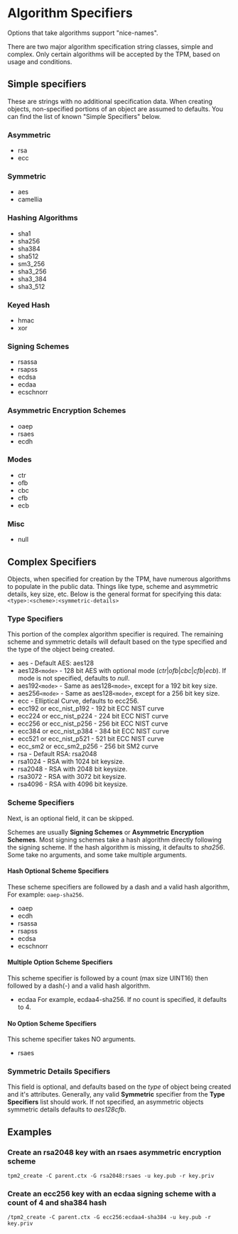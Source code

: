 # Algorithm Specifiers

Options that take algorithms support "nice-names".

There are two major algorithm specification string classes, simple and complex.
Only certain algorithms will be accepted by the TPM, based on usage and conditions.

## Simple specifiers
These are strings with no additional specification data. When creating objects,
non-specified portions of an object are assumed to defaults. You can find the
list of known "Simple Specifiers" below.

### Asymmetric
  * rsa
  * ecc

### Symmetric
  * aes
  * camellia

### Hashing Algorithms
  * sha1
  * sha256
  * sha384
  * sha512
  * sm3_256
  * sha3_256
  * sha3_384
  * sha3_512

### Keyed Hash
  * hmac
  * xor

### Signing Schemes
  * rsassa
  * rsapss
  * ecdsa
  * ecdaa
  * ecschnorr

### Asymmetric Encryption Schemes
  * oaep
  * rsaes
  * ecdh

### Modes
  * ctr
  * ofb
  * cbc
  * cfb
  * ecb

### Misc
  * null

## Complex Specifiers
Objects, when specified for creation by the TPM, have numerous algorithms to populate in the
public data. Things like type, scheme and asymmetric details, key size, etc. Below is the
general format for specifying this data:
`<type>:<scheme>:<symmetric-details>`

### Type Specifiers

   This portion of the complex algorithm specifier is required. The remaining scheme and symmetric details
   will default based on the type specified and the type of the object being created.

  * aes - Default AES: aes128
  * aes128`<mode>` - 128 bit AES with optional mode (*ctr*|*ofb*|*cbc*|*cfb*|*ecb*). If mode is not
      specified, defaults to *null*.
  * aes192`<mode>` - Same as aes128`<mode>`, except for a 192 bit key size.
  * aes256`<mode>` - Same as aes128`<mode>`, except for a 256 bit key size.
  * ecc - Elliptical Curve, defaults to ecc256.
  * ecc192 or ecc_nist_p192 - 192 bit ECC NIST curve
  * ecc224 or ecc_nist_p224 - 224 bit ECC NIST curve
  * ecc256 or ecc_nist_p256 - 256 bit ECC NIST curve
  * ecc384 or ecc_nist_p384 - 384 bit ECC NIST curve
  * ecc521 or ecc_nist_p521 - 521 bit ECC NIST curve
  * ecc_sm2 or ecc_sm2_p256 - 256 bit SM2 curve
  * rsa - Default RSA: rsa2048
  * rsa1024 - RSA with 1024 bit keysize.
  * rsa2048 - RSA with 2048 bit keysize.
  * rsa3072 - RSA with 3072 bit keysize.
  * rsa4096 - RSA with 4096 bit keysize.

### Scheme Specifiers
Next, is an optional field, it can be skipped.

Schemes are usually **Signing Schemes** or **Asymmetric Encryption Schemes**.
Most signing schemes take a hash algorithm directly following the signing scheme. If the hash
algorithm is missing, it defaults to *sha256*. Some take no arguments, and some take multiple
arguments.

#### Hash Optional Scheme Specifiers
These scheme specifiers are followed by a dash and a valid hash algorithm, For example: `oaep-sha256`.

  * oaep
  * ecdh
  * rsassa
  * rsapss
  * ecdsa
  * ecschnorr

#### Multiple Option Scheme Specifiers
This scheme specifier is followed by a count (max size UINT16) then followed by a dash(-) and a valid hash algorithm.
  * ecdaa
For example, ecdaa4-sha256. If no count is specified, it defaults to 4.

#### No Option Scheme Specifiers
This scheme specifier takes NO arguments.
  * rsaes

### Symmetric Details Specifiers
This field is optional, and defaults based on the *type* of object being created and it's attributes.
Generally, any valid **Symmetric** specifier from the **Type Specifiers** list should work. If not
specified, an asymmetric objects symmetric details defaults to *aes128cfb*.

## Examples

### Create an rsa2048 key with an rsaes asymmetric encryption scheme
`tpm2_create -C parent.ctx -G rsa2048:rsaes -u key.pub -r key.priv`

### Create an ecc256 key with an ecdaa signing scheme with a count of 4 and sha384 hash
`/tpm2_create -C parent.ctx -G ecc256:ecdaa4-sha384 -u key.pub -r key.priv`
